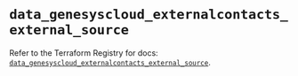 # `data_genesyscloud_externalcontacts_external_source`

Refer to the Terraform Registry for docs: [`data_genesyscloud_externalcontacts_external_source`](https://registry.terraform.io/providers/mypurecloud/genesyscloud/1.70.0/docs/data-sources/externalcontacts_external_source).
